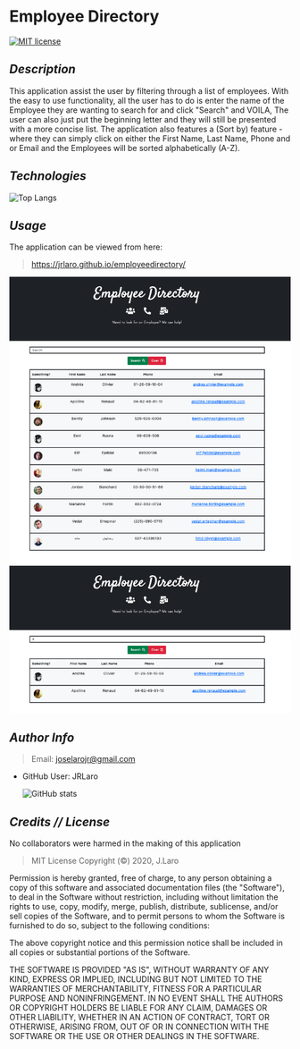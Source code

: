 # Employee Directory

[![MIT license](https://img.shields.io/badge/License-MIT-blue.svg)](https://lbesson.mit-license.org/)

## _Description_

This application assist the user by filtering through a list of employees. With the easy to use functionality, all the user has to do is enter the name of the Employee they are wanting to search for and click "Search" and VOILA, The user can also just put the beginning letter and they will still be presented with a more concise list. The application also features a (Sort by) feature - where they can simply click on either the First Name, Last Name, Phone and or Email and the Employees will be sorted alphabetically (A-Z).

## _Technologies_

![Top Langs](https://github-readme-stats.vercel.app/api/top-langs/?username=JRLaro&theme=tokyonight)

## _Usage_

The application can be viewed from here:

> https://jrlaro.github.io/employeedirectory/

![](public/screenShot1.png)
![](public/screenShot2.png)


## _Author Info_

> Email: joselarojr@gmail.com

- GitHub User: JRLaro

  ![GitHub stats](https://github-readme-stats.vercel.app/api?username=JRLaro&show_icons=true&theme=tokyonight)

## _Credits // License_

No collaborators were harmed in the making of this application

> MIT License
> Copyright (©) 2020, J.Laro

Permission is hereby granted, free of charge, to any person obtaining a copy of this software and associated documentation files (the "Software"), to deal in the Software without restriction, including without limitation the rights to use, copy, modify, merge, publish, distribute, sublicense, and/or sell copies of the Software, and to permit persons to whom the Software is furnished to do so, subject to the following conditions:

The above copyright notice and this permission notice shall be included in all copies or substantial portions of the Software.

THE SOFTWARE IS PROVIDED "AS IS", WITHOUT WARRANTY OF ANY KIND, EXPRESS OR IMPLIED, INCLUDING BUT NOT LIMITED TO THE WARRANTIES OF MERCHANTABILITY, FITNESS FOR A PARTICULAR PURPOSE AND NONINFRINGEMENT. IN NO EVENT SHALL THE AUTHORS OR COPYRIGHT HOLDERS BE LIABLE FOR ANY CLAIM, DAMAGES OR OTHER LIABILITY, WHETHER IN AN ACTION OF CONTRACT, TORT OR OTHERWISE, ARISING FROM, OUT OF OR IN CONNECTION WITH THE SOFTWARE OR THE USE OR OTHER DEALINGS IN THE SOFTWARE.